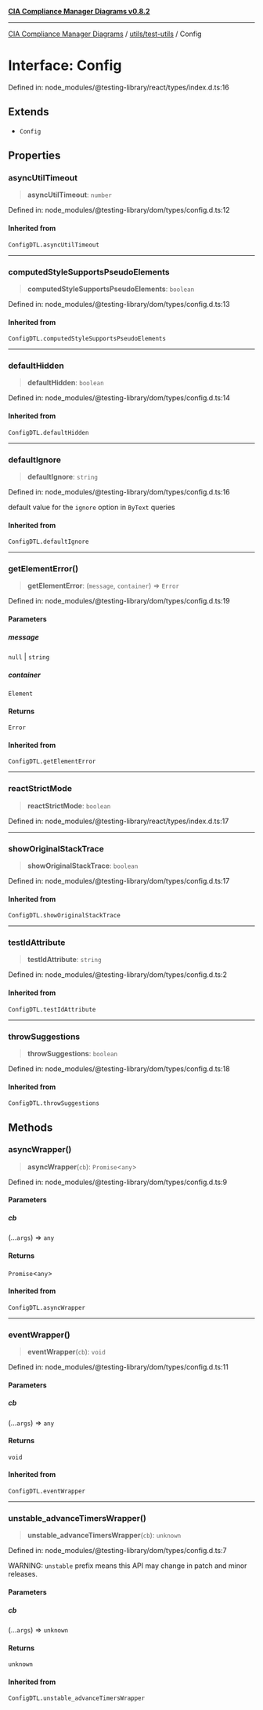 [**CIA Compliance Manager Diagrams v0.8.2**](../../../README.md)

***

[CIA Compliance Manager Diagrams](../../../modules.md) / [utils/test-utils](../README.md) / Config

# Interface: Config

Defined in: node\_modules/@testing-library/react/types/index.d.ts:16

## Extends

- `Config`

## Properties

### asyncUtilTimeout

> **asyncUtilTimeout**: `number`

Defined in: node\_modules/@testing-library/dom/types/config.d.ts:12

#### Inherited from

`ConfigDTL.asyncUtilTimeout`

***

### computedStyleSupportsPseudoElements

> **computedStyleSupportsPseudoElements**: `boolean`

Defined in: node\_modules/@testing-library/dom/types/config.d.ts:13

#### Inherited from

`ConfigDTL.computedStyleSupportsPseudoElements`

***

### defaultHidden

> **defaultHidden**: `boolean`

Defined in: node\_modules/@testing-library/dom/types/config.d.ts:14

#### Inherited from

`ConfigDTL.defaultHidden`

***

### defaultIgnore

> **defaultIgnore**: `string`

Defined in: node\_modules/@testing-library/dom/types/config.d.ts:16

default value for the `ignore` option in `ByText` queries

#### Inherited from

`ConfigDTL.defaultIgnore`

***

### getElementError()

> **getElementError**: (`message`, `container`) => `Error`

Defined in: node\_modules/@testing-library/dom/types/config.d.ts:19

#### Parameters

##### message

`null` | `string`

##### container

`Element`

#### Returns

`Error`

#### Inherited from

`ConfigDTL.getElementError`

***

### reactStrictMode

> **reactStrictMode**: `boolean`

Defined in: node\_modules/@testing-library/react/types/index.d.ts:17

***

### showOriginalStackTrace

> **showOriginalStackTrace**: `boolean`

Defined in: node\_modules/@testing-library/dom/types/config.d.ts:17

#### Inherited from

`ConfigDTL.showOriginalStackTrace`

***

### testIdAttribute

> **testIdAttribute**: `string`

Defined in: node\_modules/@testing-library/dom/types/config.d.ts:2

#### Inherited from

`ConfigDTL.testIdAttribute`

***

### throwSuggestions

> **throwSuggestions**: `boolean`

Defined in: node\_modules/@testing-library/dom/types/config.d.ts:18

#### Inherited from

`ConfigDTL.throwSuggestions`

## Methods

### asyncWrapper()

> **asyncWrapper**(`cb`): `Promise`\<`any`\>

Defined in: node\_modules/@testing-library/dom/types/config.d.ts:9

#### Parameters

##### cb

(...`args`) => `any`

#### Returns

`Promise`\<`any`\>

#### Inherited from

`ConfigDTL.asyncWrapper`

***

### eventWrapper()

> **eventWrapper**(`cb`): `void`

Defined in: node\_modules/@testing-library/dom/types/config.d.ts:11

#### Parameters

##### cb

(...`args`) => `any`

#### Returns

`void`

#### Inherited from

`ConfigDTL.eventWrapper`

***

### unstable\_advanceTimersWrapper()

> **unstable\_advanceTimersWrapper**(`cb`): `unknown`

Defined in: node\_modules/@testing-library/dom/types/config.d.ts:7

WARNING: `unstable` prefix means this API may change in patch and minor releases.

#### Parameters

##### cb

(...`args`) => `unknown`

#### Returns

`unknown`

#### Inherited from

`ConfigDTL.unstable_advanceTimersWrapper`
